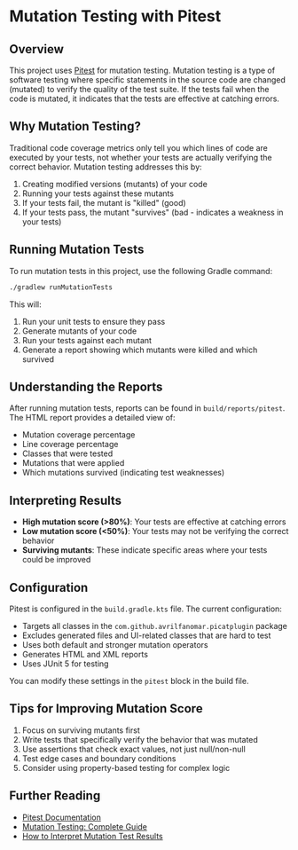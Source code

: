# Mutation Testing with Pitest

## Overview

This project uses [Pitest](https://pitest.org/) for mutation testing. Mutation testing is a type of software testing where specific statements in the source code are changed (mutated) to verify the quality of the test suite. If the tests fail when the code is mutated, it indicates that the tests are effective at catching errors.

## Why Mutation Testing?

Traditional code coverage metrics only tell you which lines of code are executed by your tests, not whether your tests are actually verifying the correct behavior. Mutation testing addresses this by:

1. Creating modified versions (mutants) of your code
2. Running your tests against these mutants
3. If your tests fail, the mutant is "killed" (good)
4. If your tests pass, the mutant "survives" (bad - indicates a weakness in your tests)

## Running Mutation Tests

To run mutation tests in this project, use the following Gradle command:

```bash
./gradlew runMutationTests
```

This will:
1. Run your unit tests to ensure they pass
2. Generate mutants of your code
3. Run your tests against each mutant
4. Generate a report showing which mutants were killed and which survived

## Understanding the Reports

After running mutation tests, reports can be found in `build/reports/pitest`. The HTML report provides a detailed view of:

- Mutation coverage percentage
- Line coverage percentage
- Classes that were tested
- Mutations that were applied
- Which mutations survived (indicating test weaknesses)

## Interpreting Results

- **High mutation score (>80%)**: Your tests are effective at catching errors
- **Low mutation score (<50%)**: Your tests may not be verifying the correct behavior
- **Surviving mutants**: These indicate specific areas where your tests could be improved

## Configuration

Pitest is configured in the `build.gradle.kts` file. The current configuration:

- Targets all classes in the `com.github.avrilfanomar.picatplugin` package
- Excludes generated files and UI-related classes that are hard to test
- Uses both default and stronger mutation operators
- Generates HTML and XML reports
- Uses JUnit 5 for testing

You can modify these settings in the `pitest` block in the build file.

## Tips for Improving Mutation Score

1. Focus on surviving mutants first
2. Write tests that specifically verify the behavior that was mutated
3. Use assertions that check exact values, not just null/non-null
4. Test edge cases and boundary conditions
5. Consider using property-based testing for complex logic

## Further Reading

- [Pitest Documentation](https://pitest.org/quickstart/)
- [Mutation Testing: Complete Guide](https://www.guru99.com/mutation-testing.html)
- [How to Interpret Mutation Test Results](https://blog.codecentric.de/en/2016/01/mutation-testing-how-to-interpret-mutation-test-results/)